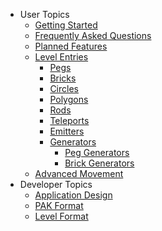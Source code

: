 * User Topics
  * [Getting Started](GettingStarted)
  * [Frequently Asked Questions](FrequentlyAskedQuestions)
  * [Planned Features](PlannedFeatures)
  * [Level Entries](LevelEntries)
    * [Pegs](Pegs)
    * [Bricks](Bricks)
    * [Circles](Circles)
    * [Polygons](Polygons)
    * [Rods](Rods)
    * [Teleports](Teleports)
    * [Emitters](Emitters)
    * [Generators](Generators)
      * [Peg Generators](PegGenerators)
      * [Brick Generators](BrickGenerators)
  * [Advanced Movement](AdvancedMovement)
* Developer Topics
  * [Application Design](ApplicationDesign)
  * [PAK Format](PakFormat)
  * [Level Format](LevelFormat)
